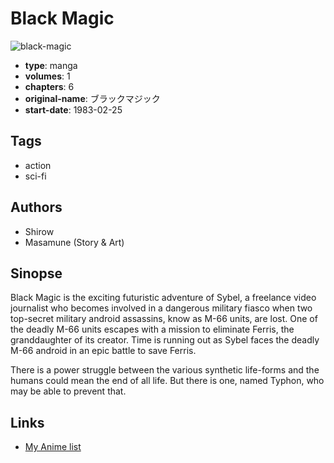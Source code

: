 # Black Magic

![black-magic](https://cdn.myanimelist.net/images/manga/1/167660.jpg)

-   **type**: manga
-   **volumes**: 1
-   **chapters**: 6
-   **original-name**: ブラックマジック
-   **start-date**: 1983-02-25

## Tags

-   action
-   sci-fi

## Authors

-   Shirow
-   Masamune (Story & Art)

## Sinopse

Black Magic is the exciting futuristic adventure of Sybel, a freelance video journalist who becomes involved in a dangerous military fiasco when two top-secret military android assassins, know as M-66 units, are lost. One of the deadly M-66 units escapes with a mission to eliminate Ferris, the granddaughter of its creator. Time is running out as Sybel faces the deadly M-66 android in an epic battle to save Ferris.

There is a power struggle between the various synthetic life-forms and the humans could mean the end of all life. But there is one, named Typhon, who may be able to prevent that.

## Links

-   [My Anime list](https://myanimelist.net/manga/3396/Black_Magic)
